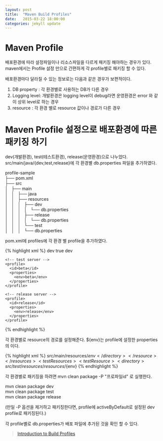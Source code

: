```yaml
---
layout: post
title:  "Maven Build Profiles"
date:   2015-03-22 18:00:00
categories: jekyll update
---
```



# Maven Profile 

배포환경에 따라 설정파일이나 리소스파일을 다르게 패키징 해야하는 경우가 있다.  
maven에서는 Profile 설정 만으로 간편하게 각 profile별로 패키징 할 수 있다. 


배포환경마다 달라질 수 있는 정보로는 다음과 같은 경우가 보편적이다.  

1. DB property : 각 환경별로 사용하는 DB가 다른 경우   
2. Logging level: 개발환경은 logging level이 debug라면 운영환경은 error 와 같이 상위 level로 하는 경우   
3. resource : 각 환경 별로 resource 값이나 경로가 다른 경우   


# Maven Profile 설정으로 배포환경에 따른 패키징 하기 

dev(개발환경), test(테스트환경), release(운영환경)으로 나누었다.   
src/main/java/{dev,test,release}에 각 환경별 db.properties 파일을 추가하였다. 

profile-sample  
├── pom.xml  
├── src  
│   ├── main  
│   │   ├── java  
│   │   ├── resources  
│   │   │   ├── dev  
│   │   │   │   └── db.properties  
│   │   │   ├── release  
│   │   │   │   └── db.properties  
│   │   │   └── test  
│   │   │       └── db.properties  


pom.xml에 profiles에 각 환경 별 profile을 추가하였다. 

{% highlight xml %}
<profiles>
    <!-- Development server -->
    <profile>
      <id>dev</id>
      <activation>
        <activeByDefault>true</activeByDefault>
      </activation>
      <properties>
        <env>dev</env>
      </properties>
    </profile>

    <!-- test server -->
    <profile>
      <id>beta</id>
      <properties>
        <env>beta</env>
      </properties>
    </profile>
    
    <!-- release server -->
    <profile>
      <id>release</id>
      <properties>
        <env>release</env>
      </properties>
    </profile>
</profiles>
{% endhighlight %}


각 환경별로 resource의 경로를 설정해준다. 
${env}는 profile에 설정한 properties의 <env> 이다. 

{% highlight xml %}
<build>
  <resources>
    <resource>
      <directory>src/main/resources/${env}</directory>
    </resource>
  </resources>
  <testResources>
    <testResource>
      <directory>src/test/resources/resources/${env}</directory>
    </testResource>
  </testResources>
</build>
{% endhighlight %}


각 환경별로 패키징을 하려면 mvn clean package -P "프로파일id" 로 실행한다. 


mvn clean package dev   
mvn clean package test  
mvn clean package release   


(만일 -P 옵션을 제거하고 패키징한다면, profile에 activeByDefault로 설정된 dev profile로 패키징된다.)  

각 profile별로 db.properties가 배포 파일에 추가된 것을 확인 할 수 있다. 

> [Introduction to Build Profiles][Introduction to Build Profiles]

[Introduction to Build Profiles]:http://maven.apache.org/guides/introduction/introduction-to-profiles.html

